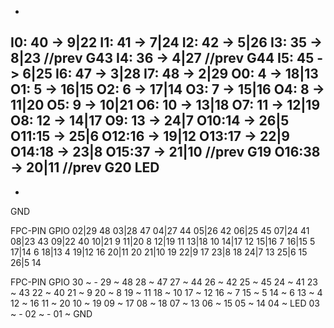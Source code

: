 -
I0: 40 ->  9|22
I1: 41 ->  7|24
I2: 42 ->  5|26
I3: 35 ->  8|23 //prev G43
I4: 36 ->  4|27 //prev G44
I5: 45 ->  6|25
I6: 47 ->  3|28
I7: 48 ->  2|29
O0: 4  -> 18|13
O1: 5  -> 16|15
O2: 6  -> 17|14
O3: 7  -> 15|16
O4: 8  -> 11|20
O5: 9  -> 10|21
O6: 10 -> 13|18
O7: 11 -> 12|19
O8: 12 -> 14|17
O9: 13 -> 24|7
O10:14 -> 26|5
O11:15 -> 25|6
O12:16 -> 19|12
O13:17 -> 22|9
O14:18 -> 23|8
O15:37 -> 21|10 //prev G19
O16:38 -> 20|11 //prev G20
LED
-
-
GND

FPC-PIN     GPIO
02|29       48
03|28       47
04|27       44
05|26       42
06|25       45
07|24       41
08|23       43
09|22       40
10|21       9
11|20       8
12|19       11
13|18       10
14|17       12
15|16       7
16|15       5
17|14       6
18|13       4
19|12       16
20|11       20
21|10       19
22|9        17
23|8        18
24|7        13
25|6        15
26|5        14




FPC-PIN     GPIO
30 ~        -
29 ~        48
28 ~        47
27 ~        44
26 ~        42
25 ~        45
24 ~        41
23 ~        43
22 ~        40
21 ~        9
20 ~        8
19 ~        11
18 ~        10
17 ~        12
16 ~        7
15 ~        5
14 ~        6
13 ~        4
12 ~        16
11 ~        20
10 ~        19
09 ~        17
08 ~        18
07 ~        13
06 ~        15
05 ~        14
04 ~   LED
03 ~        -
02 ~        -
01 ~   GND